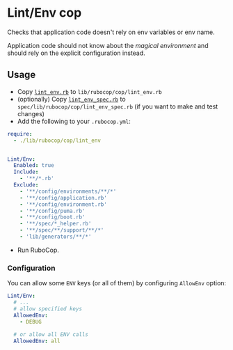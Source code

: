 # Lint/Env cop

Checks that application code doesn't rely on env variables or env name.

Application code should not know about the _magical environment_ and should rely
on the explicit configuration instead.

## Usage

- Copy [`lint_env.rb`](./lint_env.rb) to `lib/rubocop/cop/lint_env.rb`
- (optionally) Copy [`lint_env_spec.rb`](./lint_env_spec.rb) to `spec/lib/rubocop/cop/lint_env_spec.rb` (if you want to make and test changes)
- Add the following to your `.rubocop.yml`:

```yml
require:
  - ./lib/rubocop/cop/lint_env


Lint/Env:
  Enabled: true
  Include:
    - '**/*.rb'
  Exclude:
    - '**/config/environments/**/*'
    - '**/config/application.rb'
    - '**/config/environment.rb'
    - '**/config/puma.rb'
    - '**/config/boot.rb'
    - '**/spec/*_helper.rb'
    - '**/spec/**/support/**/*'
    - 'lib/generators/**/*'
```

- Run RuboCop.

### Configuration

You can allow some `ENV` keys (or all of them) by configuring `AllowEnv` option:

```yml
Lint/Env:
  # ...
  # allow specified keys
  AllowedEnv:
    - DEBUG
  
  # or allow all ENV calls
  AllowedEnv: all
```
